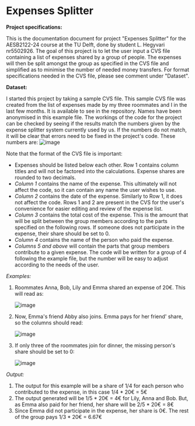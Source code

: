 # Expenses Splitter

**Project specifications:**

This is the documentation document for project "Expenses Splitter" for the AESB2122-24 course at the TU Delft, done by student L. Hegyvari nr5502926. The goal of this project is to let the user input a CVS file containing a list of expenses shared by a group of people. The expenses will then be split amongst the group as specified in the CVS file and simplified as to minimise the number of needed money transfers. For format specifications needed in the CVS file, please see comment under "Dataset". 

**Dataset:**

I started this project by taking a sample CVS file. This sample CVS file was created from the list of expenses made by my three roommates and I in the last few months. It is available to see in the repository. Names have been anonymised in this example file. The workings of the code for the project can be checked by seeing if the results match the numbers given by the expense splitter system currently used by us. If the numbers do not match, it will be clear that errors need to be fixed in the project's code. These numbers are:
![image](https://github.com/user-attachments/assets/f8e16a83-84de-4261-a448-712b582e0493)

Note that the format of the CVS file is important:
- Expenses should be listed below each other. Row 1 contains column titles and will not be factored into the calculations. Expense shares are rounded to two decimals.
- _Column 1_ contains the name of the expense. This ultimately will not affect the code, so it can contain any name the user wishes to use.
- _Column 2_ contains the date of the expense. Similarly to Row 1, it does not affect the code. Rows 1 and 2 are present in the CVS for the user's convenience for easier editing and review of the expense list.
- _Column 3_ contains the total cost of the expense. This is the amount that will be split between the group members according to the parts specified on the following rows. If someone does not participate in the expense, their share should be set to 0.
- _Column 4_ contains the name of the person who paid the expense.
- _Columns 5 and above_ will contain the parts that group members contribute to a given expense. The code will be written for a group of 4 following the example file, but the number will be easy to adjust according to the needs of the user.

_Examples:_

1. Roommates Anna, Bob, Lily and Emma shared an expense of 20€. This will read as:

    ![image](https://github.com/user-attachments/assets/f96aa77b-5a1b-439b-a761-e61efc729fe0)

3. Now, Emma's friend Abby also joins. Emma pays for her friend' share, so the columns should read:

    ![image](https://github.com/user-attachments/assets/f0ece1b4-6852-4318-a6aa-ba3201e75fac)

5. If only three of the roommates join for dinner, the missing person's share should be set to 0:
 
   ![image](https://github.com/user-attachments/assets/f2313a16-4cb9-4ff4-b2c1-7edae904276a)

_Output:_
1. The output for this example will be a share of 1/4 for each person who contributed to the expense, in this case 1/4 * 20€ = 5€
2. The output generated will be 1/5 * 20€ = 4€ for Lily, Anna and Bob. But, as Emma also paid for her friend, her share will be 2/5 * 20€ = 8€
3. Since Emma did not participate in the expense, her share is 0€. The rest of the group pays 1/3 * 20€ = 6.67€
